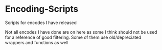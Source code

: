 # Encoding-Scripts
Scripts for encodes I have released

Not all encodes I have done are on here as some I think should not be used for a reference of good filtering. 
Some of them use old/depreciated wrappers and functions as well
